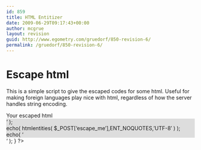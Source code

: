 ```yaml
---
id: 859
title: HTML Entitizer
date: 2009-06-29T09:17:43+00:00
author: mcgrue
layout: revision
guid: http://www.egometry.com/gruedorf/850-revision-6/
permalink: /gruedorf/850-revision-6/
---
```

# Escape html

This is a simple script to give the escaped codes for some html. Useful for making foreign languages play nice with html, regardless of how the server handles string encoding.

<?

if( isset($_POST['escape_me']) ) {
echo( '

<h2>Your escaped html</h2> 

<div style="background-color: #ddd;">
  &#8216; );<br /> echo( htmlentities( $_POST[&#8216;escape_me&#8217;],ENT_NOQUOTES,&#8217;UTF-8&#8242; ) );<br /> echo( &#8216;
</div>

&#8216; );  
}

?>